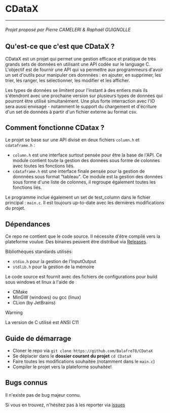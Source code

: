 # CDataX

---

###### Projet proposé par Pierre CAMELERI & Raphaël GUIGNOLLE

## Qu'est-ce que c'est que CDataX ?

CDataX est un projet qui permet une gestion efficace et pratique de très grands sets de données en utilisant une API
codée sur le language C. L'objectif est de fournir une API qui va permettre aux programmeurs d'avoir un set d'outils
pour manipuler ces donnnées : en ajouter, en supprimer, les trier, les ranger, les sélectionner, les modifier et les
afficher.

Les types de données se limitent pour l'instant à des entiers mais ils s'étendront avec une prochaine version sur
plusieurs types de données qui pourront être utilisé simultanément. Une plus forte interraction avec l'IO sera aussi
envisagé - notamment le support du chargement et d'écriture d'un set de données à partir d'un fichier externe au format
csv.

## Comment fonctionne CDatax ?

Le projet se base sur une API divisé en deux fichiers `column.h` et `cdataframe.h` :

* `column.h` est une interface surtout pensée pour être la base de l'API. Ce module contient toute la gestion des 
  données sous forme de colonnes avec toutes les fonctions liés.
* `cdataframe.h` est une interface finale pensée pour la gestion de donnnées sous format "tableau". Ce module est la 
  gestion des données sous forme d'une liste de colonnes, il regroupe également toutes les fonctions liés.

Le programme inclue également un set de test_column dans le fichier principal : `main.c`.
Il est toujours up-to-date avec les dernières modifications du projet.

## Dépendances

Ce repo ne contient que le code source. Il nécessite d'être compilé vers la plateforme voulue.
Des binaires peuvent être distribué via [Releases](https://github.com/Balafre78/CDataX/releases).

Bibliothèques standards utilisés:

* `stdio.h` pour la gestion de l'InputOutput
* `stdlib.h` pour la gestion de la mémoire

Le code source est fournit avec des fichiers de configurations pour build sous windows et linux à l'aide de

* CMake
* MinGW (windows) ou gcc (linux)
* CLion (by JetBrains)

> [!WARNING]
> La version de C utilisé est ANSI C11

## Guide de démarrage

* Cloner le repo via `git clone https://github.com/Balafre78/CDataX`
* Se déplacer dans le **dossier courant du projet** `cd CDataX`
* Faire toutes les modifications souhaitée (notamment dans le `main.c`)
* Compiler le projet vers la plateforme souhaitée!

## Bugs connus

Il n'existe pas de bug majeur connu.

Si vous en trouvez, n'hésitez pas à les reporter via [issues](https://github.com/Balafre78/CDataX/issues)